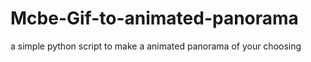 # Mcbe-Gif-to-animated-panorama
a simple python script to make a animated panorama of your choosing
